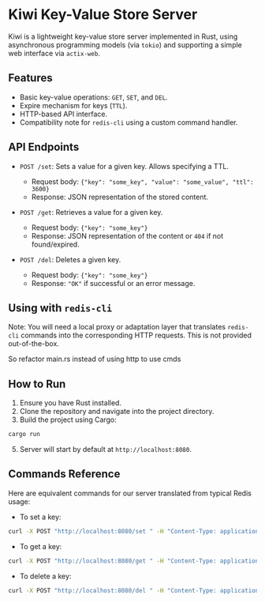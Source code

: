 # Kiwi Key-Value Store Server

Kiwi is a lightweight key-value store server implemented in Rust, using asynchronous programming models (via `tokio`) and supporting a simple web interface via `actix-web`.

## Features

- Basic key-value operations: `GET`, `SET`, and `DEL`.
- Expire mechanism for keys (`TTL`).
- HTTP-based API interface.
- Compatibility note for `redis-cli` using a custom command handler.

## API Endpoints

- `POST /set`: Sets a value for a given key. Allows specifying a TTL.

  - Request body: `{"key": "some_key", "value": "some_value", "ttl": 3600}`
  - Response: JSON representation of the stored content.

- `POST /get`: Retrieves a value for a given key.

  - Request body: `{"key": "some_key"}`
  - Response: JSON representation of the content or `404` if not found/expired.

- `POST /del`: Deletes a given key.
  - Request body: `{"key": "some_key"}`
  - Response: `"OK"` if successful or an error message.

## Using with `redis-cli`

Note: You will need a local proxy or adaptation layer that translates `redis-cli` commands into the corresponding HTTP requests. This is not provided out-of-the-box.

So refactor main.rs instead of using http to use cmds

## How to Run

1. Ensure you have Rust installed.
2. Clone the repository and navigate into the project directory.
3. Build the project using Cargo:

```sh
cargo run
```

5. Server will start by default at `http://localhost:8080`.

## Commands Reference

Here are equivalent commands for our server translated from typical Redis usage:

- To set a key:

```sh
curl -X POST "http://localhost:8080/set " -H "Content-Type: application/json" -d '{"key": "name", "value": "kiwi", "ttl": 3600}'
```

- To get a key:

```sh
curl -X POST "http://localhost:8080/get " -H "Content-Type: application/json" -d '{"key": "name"}'
```

- To delete a key:

```sh
curl -X POST "http://localhost:8080/del " -H "Content-Type: application/json" -d '{"key": "name"}'
```
